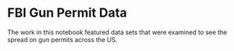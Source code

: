 # FBI Gun Permit Data

The work in this notebook featured data
sets that were examined to see the spread on gun permits
across the US. 
